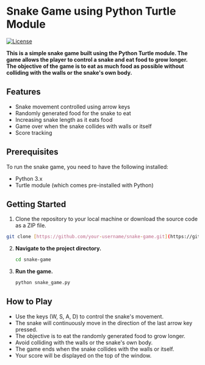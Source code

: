 # Snake Game using Python Turtle Module

[![License](https://img.shields.io/badge/license-MIT-blue.svg)](LICENSE)

**This is a simple snake game built using the Python Turtle module. The game allows the player to control a snake and eat food to grow longer. The objective of the game is to eat as much food as possible without colliding with the walls or the snake's own body.**

## Features

- Snake movement controlled using arrow keys
- Randomly generated food for the snake to eat
- Increasing snake length as it eats food
- Game over when the snake collides with walls or itself
- Score tracking

## Prerequisites

To run the snake game, you need to have the following installed:

- Python 3.x
- Turtle module (which comes pre-installed with Python)


## Getting Started

1. Clone the repository to your local machine or download the source code as a ZIP file.

```bash
git clone [https://github.com/your-username/snake-game.git](https://github.com/latif-muhammad/SnakeGame/)
```

2. **Navigate to the project directory.**

    ```bash
    cd snake-game
    ```

3. **Run the game.**

    ```bash
    python snake_game.py
    ```

## How to Play

- Use the keys (W, S, A, D) to control the snake's movement.
- The snake will continuously move in the direction of the last arrow key pressed.
- The objective is to eat the randomly generated food to grow longer.
- Avoid colliding with the walls or the snake's own body.
- The game ends when the snake collides with the walls or itself.
- Your score will be displayed on the top of the window.
